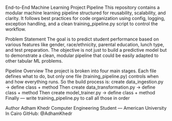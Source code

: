 End-to-End Machine Learning Project Pipeline
This repository contains a modular machine learning pipeline structured for reusability, scalability, and clarity. It follows best practices for code organization using config, logging, exception handling, and a clean training_pipeline.py script to control the workflow.

Problem Statement
The goal is to predict student performance based on various features like gender, race/ethnicity, parental education, lunch type, and test preparation. The objective is not just to build a predictive model but to demonstrate a clean, modular pipeline that could be easily adapted to other tabular ML problems.

Pipeline Overview
The project is broken into four main stages. Each file defines what to do, but only one file (training_pipeline.py) controls when and how everything runs.
So the build process is:
create data_ingestion.py → define class + method
Then create data_transformation.py → define class + method
Then create model_trainer.py → define class + method
Finally — write training_pipeline.py to call all those in order

Author
Adham Khedr
Computer Engineering Student — American University In Cairo
GitHub: @AdhamKhedr

